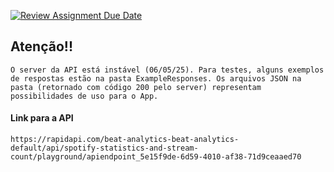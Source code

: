 [![Review Assignment Due Date](https://classroom.github.com/assets/deadline-readme-button-22041afd0340ce965d47ae6ef1cefeee28c7c493a6346c4f15d667ab976d596c.svg)](https://classroom.github.com/a/gc4yI915)

## Atenção!!

    O server da API está instável (06/05/25). Para testes, alguns exemplos de respostas estão na pasta ExampleResponses. Os arquivos JSON na pasta (retornado com código 200 pelo server) representam possibilidades de uso para o App.

#### Link para a API

    https://rapidapi.com/beat-analytics-beat-analytics-default/api/spotify-statistics-and-stream-count/playground/apiendpoint_5e15f9de-6d59-4010-af38-71d9ceaaed70